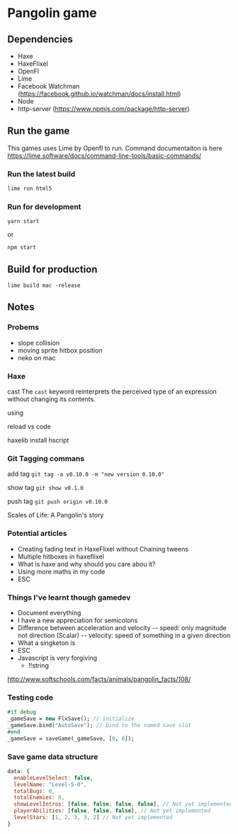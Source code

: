 # Pangolin game

## Dependencies

- Haxe
- HaxeFlixel
- OpenFl
- Lime
- Facebook Watchman (https://facebook.github.io/watchman/docs/install.html)
- Node
- http-server (https://www.npmjs.com/package/http-server)

## Run the game

This games uses Lime by Openfl to run.
Command documentaiton is here https://lime.software/docs/command-line-tools/basic-commands/

### Run the latest build
```bash
lime run html5
```

### Run for development

```
yarn start
```
or

```
npm start
```

## Build for production
```
lime build mac -release
```

## Notes

### Probems
- slope collision
- moving sprite hitbox position
- neko on mac

### Haxe

cast
The `cast` keyword reinterprets the perceived type of an expression without changing its contents.

using

reload vs code

haxelib install hscript 

### Git Tagging commans
add tag
`git tag -a v0.10.0 -m "new version 0.10.0"`

show tag
`git show v0.1.0`

push tag
`git push origin v0.10.0`

Scales of Life: A Pangolin's story

### Potential articles
- Creating fading text in HaxeFlixel without Chaining tweens
- Multiple hitboxes in haxeflixel
- What is haxe and why should you care abou it?
- Using more maths in my code
- ESC

### Things I've learnt though gamedev
- Document everything
- I have a new appreciation for semicolons
- Difference between acceleration and velocity
-- speed: only magnitude not direction (Scalar)
-- velocity: speed of something in a given direction
- What a singketon is
- ESC
- Javascript is very forgiving
  - !!string


http://www.softschools.com/facts/animals/pangolin_facts/108/


### Testing code

```hx
#if debug
_gameSave = new FlxSave(); // initialize
_gameSave.bind("AutoSave"); // bind to the named save slot 
#end   
_gameSave = saveGame(_gameSave, [0, 0]);  
```

### Save game data structure

```js
data: {
  enableLevelSelect: false,
  levelName: "Level-5-0",
  totalBugs: 0,
  totalEnemies: 0,
  showLevelIntros: [false, false, false, false], // Not yet implemented
  playerAbilities: [false, false, false], // Not yet implemented
  levelStars: [1, 2, 3, 3, 2] // Not yet implemented
}
```